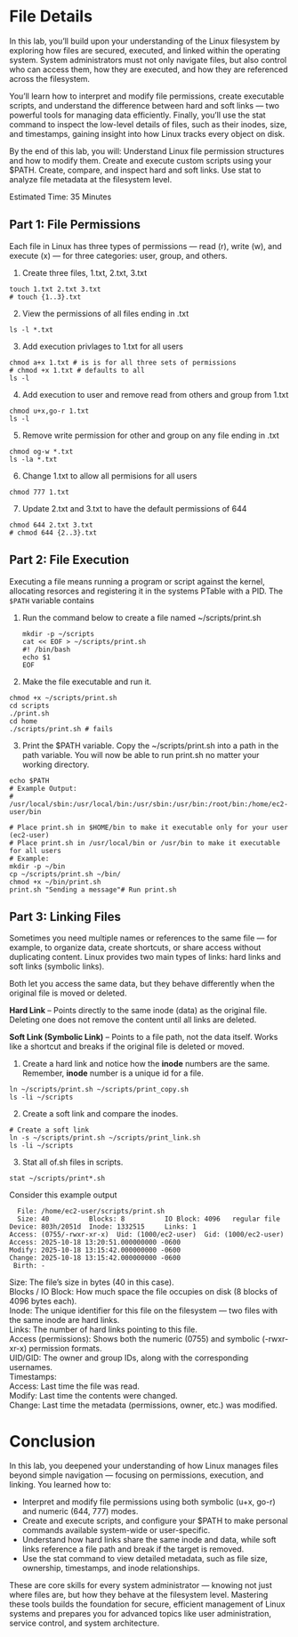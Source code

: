 # File Details

In this lab, you’ll build upon your understanding of the Linux filesystem by exploring how files are secured, executed, and linked within the operating system.
System administrators must not only navigate files, but also control who can access them, how they are executed, and how they are referenced across the filesystem.


You’ll learn how to interpret and modify file permissions, create executable scripts, and understand the difference between hard and soft links — two powerful tools for managing data efficiently. Finally, you’ll use the stat command to inspect the low-level details of files, such as their inodes, size, and timestamps, gaining insight into how Linux tracks every object on disk.

By the end of this lab, you will:
Understand Linux file permission structures and how to modify them.
Create and execute custom scripts using your $PATH.
Create, compare, and inspect hard and soft links.
Use stat to analyze file metadata at the filesystem level.


Estimated Time: 35 Minutes

## Part 1: File Permissions

Each file in Linux has three types of permissions — read (r), write (w), and execute (x) — for three categories: user, group, and others.


1. Create three files, 1.txt, 2.txt, 3.txt
```
touch 1.txt 2.txt 3.txt
# touch {1..3}.txt
```

2. View the permissions of all files ending in .txt
```
ls -l *.txt
```

3. Add execution privlages to 1.txt for all users
```
chmod a+x 1.txt # is is for all three sets of permissions
# chmod +x 1.txt # defaults to all
ls -l
```

4. Add execution to user and remove read from others and group from 1.txt
```
chmod u+x,go-r 1.txt
ls -l
```

5. Remove write permission for other and group on any file ending in .txt
```
chmod og-w *.txt
ls -la *.txt
```

6. Change 1.txt to allow all permisions for all users
```
chmod 777 1.txt
```

7. Update 2.txt and 3.txt to have the default permissions of 644
```
chmod 644 2.txt 3.txt
# chmod 644 {2..3}.txt
```

## Part 2: File Execution 

Executing a file means running a program or script against the kernel, allocating resorces and registering it in the systems PTable with a PID.
The `$PATH` variable contains  

1. Run the command below to create a file named ~/scripts/print.sh
    ```
    mkdir -p ~/scripts
    cat << EOF > ~/scripts/print.sh
    #! /bin/bash
    echo $1
    EOF
    ```
2.  Make the file executable and run it.
   ```
   chmod +x ~/scripts/print.sh
   cd scripts
   ./print.sh
   cd home
   ./scripts/print.sh # fails
   ```

3. Print the $PATH variable. Copy the ~/scripts/print.sh into a path in the path variable. You will now be able to run print.sh no matter your working directory.
```
echo $PATH
# Example Output:
# /usr/local/sbin:/usr/local/bin:/usr/sbin:/usr/bin:/root/bin:/home/ec2-user/bin

# Place print.sh in $HOME/bin to make it executable only for your user (ec2-user)
# Place print.sh in /usr/local/bin or /usr/bin to make it executable for all users
# Example:
mkdir -p ~/bin
cp ~/scripts/print.sh ~/bin/
chmod +x ~/bin/print.sh
print.sh "Sending a message"# Run print.sh

```

## Part 3: Linking Files

Sometimes you need multiple names or references to the same file — for example, to organize data, create shortcuts, or share access without duplicating content.
Linux provides two main types of links: hard links and soft links (symbolic links).

Both let you access the same data, but they behave differently when the original file is moved or deleted.

**Hard Link** – Points directly to the same inode (data) as the original file. Deleting one does not remove the content until all links are deleted.

**Soft Link (Symbolic Link)** – Points to a file path, not the data itself. Works like a shortcut and breaks if the original file is deleted or moved.

1. Create a hard link and notice how the **inode** numbers are the same. Remember, **inode** number is a unique id for a file.
```
ln ~/scripts/print.sh ~/scripts/print_copy.sh
ls -li ~/scripts
```
2. Create a soft link and compare the inodes.
```
# Create a soft link
ln -s ~/scripts/print.sh ~/scripts/print_link.sh
ls -li ~/scripts
```
3. Stat all of.sh files in scripts.
```
stat ~/scripts/print*.sh
```

Consider this example output
```
  File: /home/ec2-user/scripts/print.sh
  Size: 40          Blocks: 8          IO Block: 4096   regular file
Device: 803h/2051d  Inode: 1332515     Links: 1
Access: (0755/-rwxr-xr-x)  Uid: (1000/ec2-user)  Gid: (1000/ec2-user)
Access: 2025-10-18 13:20:51.000000000 -0600
Modify: 2025-10-18 13:15:42.000000000 -0600
Change: 2025-10-18 13:15:42.000000000 -0600
 Birth: -

```

Size: The file’s size in bytes (40 in this case).  
Blocks / IO Block: How much space the file occupies on disk (8 blocks of 4096 bytes each).  
Inode: The unique identifier for this file on the filesystem — two files with the same inode are hard links.  
Links: The number of hard links pointing to this file.  
Access (permissions): Shows both the numeric (0755) and symbolic (-rwxr-xr-x) permission formats.  
UID/GID: The owner and group IDs, along with the corresponding usernames.  
Timestamps:  
Access: Last time the file was read.  
Modify: Last time the contents were changed.  
Change: Last time the metadata (permissions, owner, etc.) was modified.  

# Conclusion

In this lab, you deepened your understanding of how Linux manages files beyond simple navigation — focusing on permissions, execution, and linking.
You learned how to:

- Interpret and modify file permissions using both symbolic (u+x, go-r) and numeric (644, 777) modes.
- Create and execute scripts, and configure your $PATH to make personal commands available system-wide or user-specific.
- Understand how hard links share the same inode and data, while soft links reference a file path and break if the target is removed.
- Use the stat command to view detailed metadata, such as file size, ownership, timestamps, and inode relationships.

These are core skills for every system administrator — knowing not just where files are, but how they behave at the filesystem level.
Mastering these tools builds the foundation for secure, efficient management of Linux systems and prepares you for advanced topics like user administration, service control, and system architecture.
